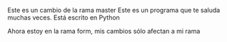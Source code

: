 Este es un cambio de la rama master
Este es un programa que te saluda muchas veces. Está escrito en Python

Ahora estoy en la rama form, mis cambios sólo afectan a mi rama
